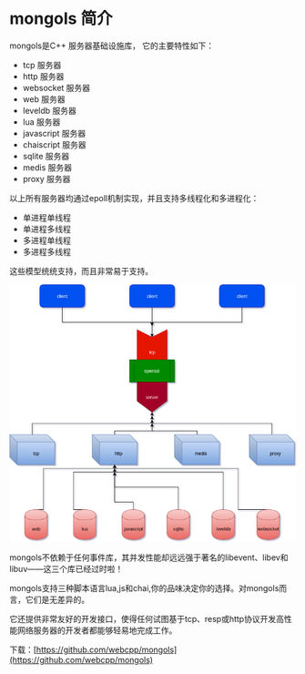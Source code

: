 # mongols 简介

mongols是C++ 服务器基础设施库， 它的主要特性如下：

- tcp 服务器
- http 服务器
- websocket 服务器
- web 服务器
- leveldb 服务器
- lua 服务器
- javascript 服务器
- chaiscript 服务器
- sqlite 服务器
- medis 服务器
- proxy 服务器

以上所有服务器均通过epoll机制实现，并且支持多线程化和多进程化：

- 单进程单线程
- 单进程多线程
- 多进程单线程
- 多进程多线程

这些模型统统支持，而且非常易于支持。

![mongols.png](doc/image/mongols.png)

mongols不依赖于任何事件库，其并发性能却远远强于著名的libevent、libev和libuv——这三个库已经过时啦！

mongols支持三种脚本语言lua,js和chai,你的品味决定你的选择。对mongols而言，它们是无差异的。

它还提供非常友好的开发接口，使得任何试图基于tcp、resp或http协议开发高性能网络服务器的开发者都能够轻易地完成工作。

下载：[https://github.com/webcpp/mongols](https://github.com/webcpp/mongols)